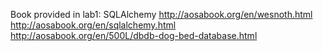 Book provided in lab1:
  SQLAlchemy
  http://aosabook.org/en/wesnoth.html
  http://aosabook.org/en/sqlalchemy.html
  http://aosabook.org/en/500L/dbdb-dog-bed-database.html
